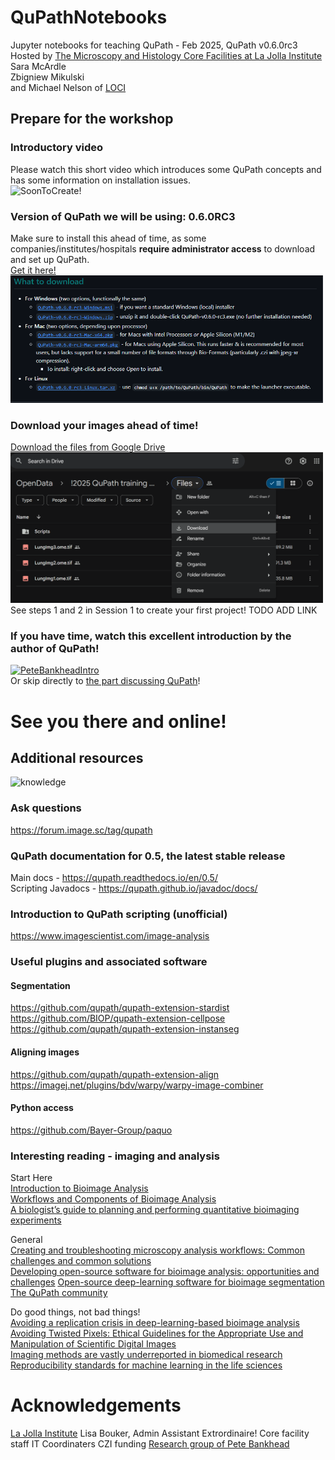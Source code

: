 # QuPathNotebooks
Jupyter notebooks for teaching QuPath - Feb 2025, QuPath v0.6.0rc3<br>
Hosted by [The Microscopy and Histology Core Facilities at La Jolla Institute](https://www.lji.org/research/research-services/microscopy-histology/)<br>
Sara McArdle<br>
Zbigniew Mikulski<br>
and
Michael Nelson of [LOCI](https://loci.wisc.edu/)



## Prepare for the workshop

### Introductory video
Please watch this short video which introduces some QuPath concepts and has some information on installation issues.<br>
![SoonToCreate!](www.youtubevideo.doesn'texistyet)<br>

### Version of QuPath we will be using: 0.6.0RC3
Make sure to install this ahead of time, as some companies/institutes/hospitals **require administrator access** to download and set up QuPath.<br>
[Get it here!](https://github.com/qupath/qupath/releases)<br>
<img src= "Images/downloadQuPath.PNG" width="500"><br>

### Download your images ahead of time!
[Download the files from Google Drive](https://drive.google.com/drive/u/1/folders/1t5DtJriZdPpNpuVJBMACkN3Ra16QUjKu)<br>
<img src= "Images/downloadMaterials.PNG" width="500"><br>
See steps 1 and 2 in Session 1 to create your first project! TODO ADD LINK <br>

### If you have time, watch this excellent introduction by the author of QuPath!
[![PeteBankheadIntro](https://img.youtube.com/vi/HHo2BIacq8w/0.jpg)](https://youtu.be/HHo2BIacq8w?t=35)<br>
Or skip directly to [the part discussing QuPath](https://youtu.be/HHo2BIacq8w?t=1835)!


# See you there and online!

## Additional resources
![knowledge](https://media1.giphy.com/media/v1.Y2lkPTc5MGI3NjExa2d1Y3Bqa3loOWI5bnFhNmoxeHpzOTB5ZjVpZDV1eThpNGI0MXg4biZlcD12MV9pbnRlcm5hbF9naWZfYnlfaWQmY3Q9Zw/SXqw0Vpql4sHX9pCl4/giphy.gif)
### Ask questions
https://forum.image.sc/tag/qupath<br>

### QuPath documentation for 0.5, the latest stable release<br>
Main docs - https://qupath.readthedocs.io/en/0.5/ <br>
Scripting Javadocs - https://qupath.github.io/javadoc/docs/<br>

### Introduction to QuPath scripting (unofficial)
https://www.imagescientist.com/image-analysis<br>

### Useful plugins and associated software
#### Segmentation<br>
https://github.com/qupath/qupath-extension-stardist<br>
https://github.com/BIOP/qupath-extension-cellpose<br>
https://github.com/qupath/qupath-extension-instanseg<br>
#### Aligning images<br>
https://github.com/qupath/qupath-extension-align<br>
https://imagej.net/plugins/bdv/warpy/warpy-image-combiner<br>
#### Python access<br>
https://github.com/Bayer-Group/paquo<br>


### Interesting reading - imaging and analysis
Start Here<br>
[Introduction to Bioimage Analysis](https://bioimagebook.github.io/index.html)<br>
[Workflows and Components of Bioimage Analysis](https://link.springer.com/chapter/10.1007/978-3-030-22386-1_1)<br>
[A biologist’s guide to planning and performing quantitative bioimaging experiments](https://pmc.ncbi.nlm.nih.gov/articles/PMC10298797/)<br>

General<br>
[Creating and troubleshooting microscopy analysis workflows: Common challenges and common solutions](https://onlinelibrary.wiley.com/doi/10.1111/jmi.13288)<br>
[Developing open-source software for bioimage analysis: opportunities and challenges](https://pmc.ncbi.nlm.nih.gov/articles/PMC8226416/)
[Open-source deep-learning software for bioimage segmentation](https://pmc.ncbi.nlm.nih.gov/articles/PMC8108523/)<br>
[The QuPath community](https://analyticalscience.wiley.com/content/article-do/qupath-community)<br>

Do good things, not bad things!<br>
[Avoiding a replication crisis in deep-learning-based bioimage analysis](https://pubmed.ncbi.nlm.nih.gov/34608322/)<br>
[Avoiding Twisted Pixels: Ethical Guidelines for the Appropriate Use and Manipulation of Scientific Digital Images](https://pmc.ncbi.nlm.nih.gov/articles/PMC4114110/)<br>
[Imaging methods are vastly underreported in biomedical research](https://pmc.ncbi.nlm.nih.gov/articles/PMC7434332/)<br>
[Reproducibility standards for machine learning in the life sciences](https://pmc.ncbi.nlm.nih.gov/articles/PMC9131851/)<br>

# Acknowledgements
[La Jolla Institute](https://www.lji.org/about-us/)
Lisa Bouker, Admin Assistant Extrordinaire!
Core facility staff
IT
Coordinaters
CZI funding
[Research group of Pete Bankhead](https://institute-genetics-cancer.ed.ac.uk/research/research-groups-a-z/peter-bankhead-research-group)
